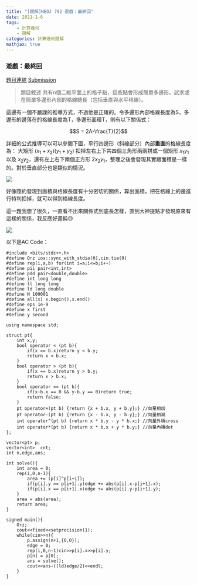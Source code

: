 ```yaml
---
title: "[題解]NEOJ 792 遊戲：最終回"
date: 2021-1-6
tags: 
    - 計算幾何
    - 題解
categories: 計算幾何題解
mathjax: true
---
```


### 遊戲：最終回
<!--more-->
[題目連結](https://neoj.sprout.tw/problem/792/)
[Submission](https://neoj.sprout.tw/challenge/178786/)
> 題目敘述
共有n個二維平面上的格子點，這些點會形成簡單多邊形。試求或在簡單多邊形內部的格線總長（包括垂直與水平格線）。

這邊有一個不嚴謹的推導方式，不過他是正確的。令多邊形內部格線長度為S，多邊形的邊落在的格線長度為T，多邊形面積T，則有以下關係式：

$$S = 2A-\frac{T}{2}$$

詳細的公式推導可以可以參閱下圖，平行四邊形（斜線部分）內部**垂直**的格線長度為： 大矩形 $(x_1+x_2)(y_1+y_2)$ 扣掉左右上下共四個三角形兩兩拼成一個矩形 $x_1y_1$ 以及 $x_2y_2$，還有左上右下兩個正方形 $2x_2y_1$，整理之後會發現其實跟面積是一樣的。對於垂直部分也是類似的情況。

![](https://i.imgur.com/wemDPMp.jpg)

好像隱約發現到面積與格線長度有十分密切的關係，算出面積，把在格線上的邊進行特判扣掉，就可以得到格線長度。

這一題我想了很久，一直看不出來關係式到底長怎樣，直到大神提點才發現原來有這樣的關係，我反應好遲鈍:cry:

![](https://i.imgur.com/Fy1wSky.png)

以下是AC Code：

```cpp=
#include <bits/stdc++.h>
#define Orz ios::sync_with_stdio(0),cin.tie(0)
#define rep(i,a,b) for(int i=a;i<=b;i++)
#define pii pair<int,int>
#define pdd pair<double,double>
#define int long long
#define ll long long
#define ld long double
#define N 100001
#define all(x) x.begin(),x.end()
#define eps 1e-9
#define x first
#define y second

using namespace std;

struct pt{
    int x,y;
    bool operator < (pt b){
        if(x == b.x)return y < b.y;
        return x < b.x;
    }
    bool operator > (pt b){
        if(x == b.x)return y > b.y;
        return x > b.x;
    }
    bool operator == (pt b){
        if(x-b.x == 0 && y-b.y == 0)return true;
        return false;
    }
    pt operator+(pt b) {return {x + b.x, y + b.y};} //向量相加
    pt operator-(pt b) {return {x - b.x, y - b.y};} //向量相減
    int operator^(pt b) {return x * b.y - y * b.x;} //向量外積cross
    int operator*(pt b) {return x * b.x + y * b.y;} //向量內積dot
};

vector<pt> p;
vector<int>  cnt;
int n,edge,ans;

int solve(){
    int area = 0;
    rep(i,0,n-1){
        area += (p[i]^p[i+1]);
        if(p[i].y == p[i+1].y)edge += abs(p[i].x-p[i+1].x);
        if(p[i].x == p[i+1].x)edge += abs(p[i].y-p[i+1].y);
    }
    area = abs(area);
    return area;
}

signed main(){
    Orz;
    cout<<fixed<<setprecision(1);
    while(cin>>n){
        p.assign(n+1,{0,0});
        edge = 0;
        rep(i,0,n-1)cin>>p[i].x>>p[i].y;
        p[n] = p[0];
        ans = solve();
        cout<<ans-((ld)edge/2)<<endl;
    }
}
```
